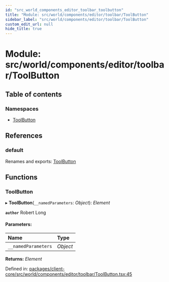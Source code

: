 ```yaml
---
id: "src_world_components_editor_toolbar_toolbutton"
title: "Module: src/world/components/editor/toolbar/ToolButton"
sidebar_label: "src/world/components/editor/toolbar/ToolButton"
custom_edit_url: null
hide_title: true
---
```


# Module: src/world/components/editor/toolbar/ToolButton

## Table of contents

### Namespaces

- [ToolButton](src_world_components_editor_toolbar_toolbutton.toolbutton.md)

## References

### default

Renames and exports: [ToolButton](src_world_components_editor_toolbar_toolbutton.md#toolbutton)

## Functions

### ToolButton

▸ **ToolButton**(`__namedParameters`: *Object*): *Element*

**`author`** Robert Long

#### Parameters:

Name | Type |
:------ | :------ |
`__namedParameters` | *Object* |

**Returns:** *Element*

Defined in: [packages/client-core/src/world/components/editor/toolbar/ToolButton.tsx:45](https://github.com/xr3ngine/xr3ngine/blob/65dfcf39a/packages/client-core/src/world/components/editor/toolbar/ToolButton.tsx#L45)
